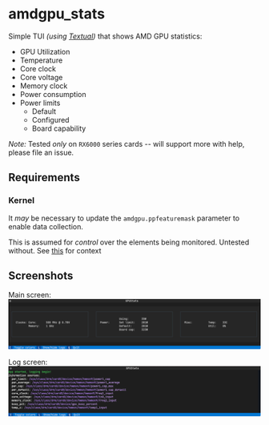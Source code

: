 # amdgpu_stats

Simple TUI _(using [Textual](https://textual.textualize.io/))_ that shows AMD GPU statistics:
 - GPU Utilization
 - Temperature
 - Core clock
 - Core voltage
 - Memory clock
 - Power consumption
 - Power limits
   - Default
   - Configured
   - Board capability

*Note:* Tested _only_ on `RX6000` series cards -- will support more with help, please file an issue.

## Requirements
### Kernel
It _may_ be necessary to update the `amdgpu.ppfeaturemask` parameter to enable data collection. 

This is assumed for *control* over the elements being monitored. Untested without. See [this](https://wiki.archlinux.org/title/AMDGPU#Boot_parameter) for context

## Screenshots

Main screen:
![Screenshot of main screen](main.png "Main screen")

Log screen:
![Screenshot of log screen](logging.png "Logging screen")
